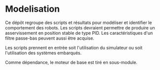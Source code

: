 # Modelisation

Ce dépôt regroupe des scripts et résultats pour modéliser et identifier le comportement des robots.
Les scripts devraient permettre de produire un asservissement en position stable de type PID.
Les caractéristiques d'un filtre passe-bas peuvent aussi être acquise.

Les scripts prennent en entrée soit l'utilisation du simulateur ou soit l'utilisation des systèmes embarqués.

Comme dépendance, le moteur de base est tiré en sous-module.
